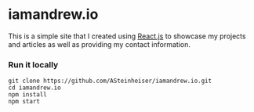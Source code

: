 # iamandrew.io
This is a simple site that I created using [React.js](https://facebook.github.io/react/) to showcase my projects and articles as well as providing my contact information.

### Run it locally
```
git clone https://github.com/ASteinheiser/iamandrew.io.git
cd iamandrew.io
npm install
npm start
```
